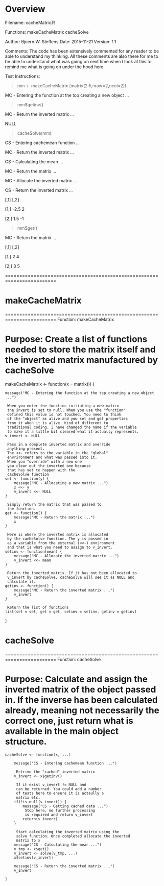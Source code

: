 # Overview

 Filename:     cacheMatrix.R

 Functions:    makeCacheMatrix
               cacheSolve

 Author:       Bjoern W. Steffens
 Date:         2015-11-21
 Version:      1.1

 Comments:     The code has been extensively
               commented for any reader to be able to
               understand my thinking. All these comments
               are also there for me to be able to understand
               what was going on next time when I look at this
               to remind me what is going on under the hood
               here.

 Test Instructions:

 > mm <- makeCacheMatrix (matrix(2:5,nrow=2,ncol=2))
 
 MC - Entering the function at the top creating a new object ...
 
 > mm$getinv()
 
 MC - Return the inverted matrix ...
 
 NULL
 
 > cacheSolve(mm)
 
 CS - Entering cachemean function ...
 
 MC - Return the inverted matrix ...
 
 CS - Calculating the mean ...
 
 MC - Return the matrix ...
 
 MC - Allocate the inverted matrix ...
 
 CS - Return the inverted matrix ...
 
 [,1] [,2]
 
 [1,] -2.5    2
 
 [2,]  1.5   -1
 
 > mm$get()
 
 MC - Return the matrix ...
 
 [,1] [,2]
 
 [1,]    2    4
 
 [2,]    3    5
 
 ========================================================================

# makeCacheMatrix

 ========================================================================
 Function:     makeCacheMatrix

 Purpose:      Create a list of functions needed to store the 
               matrix itself and the inverted matrix
               manufactured by cacheSolve
 ========================================================================
makeCacheMatrix <- function(x = matrix()) {
    
    message("MC - Entering the function at the top creating a new object ...")
    
     When you enter the function initiating a new matrix
     the invert is set to null. When you use the "function"
     defined this value is not touched. You need to think
     of the "object" as alive and you set and get properties
     from it when it is alive. Kind of different to 
     traditional coding. I have changed the name if the variable
     to make it a little bit cleared what it actually represents.
    v_invert <- NULL
    
     Pass in a complete inverted matrix and override
     anything present.
     The <<- refers to the variable in the "global"
     envrironment and what was passed into it.
     When you "override" with a new one
     you clear out the inverted one because
     that has yet to happen with the
     cacheSolve function
    set <- function(y) {
        message("MC - Allocating a new matrix ...")
        x <<- y
        v_invert <<- NULL
    }
    
     Simply return the matrix that was passed to
     the function.
    get <- function() {
        message("MC - Return the matrix ...")
        x
    }
    
     Here is where the inverted matrix is allocated
     by the cacheSolve function. The y is passed in 
     as a variable from the external (<<-) environment
     and that is what you need to assign to v_invert.
    setinv <- function(mean) {
        message("MC - Allocate the inverted matrix ...")
        v_invert <<- mean
    }
    
     Return the inverted matrix. If it has not been allocated to
     v_invert by cacheSolve, cacheSolve will see it as NULL and
     calculate it.
    getinv <- function() {
        message("MC - Return the inverted matrix ...")
        v_invert
    }
    
     Return the list of functions
    list(set = set, get = get, setinv = setinv, getinv = getinv)
    
}

# cacheSolve

 ========================================================================
 Function:     cacheSolve

 Purpose:      Calculate and assign the inverted matrix
               of the object passed in. If the inverse
               has been calculated already, meaning not
               necessarily the correct one, just return
               what is available in the main object structure.
 ========================================================================
    cacheSolve <- function(x, ...) 
      
        message("CS - Entering cachemean function ...")
        
         Retrive the "cached" inverted matrix
        v_invert <- x$getinv()
        
         If it exist v_invert != NULL and
         can be returned. You could add a number
         of tests here to ensure it is actaully a 
         matrix etc.
        if(!is.null(v_invert)) {
            message("CS - Getting cached data ...")
             Stop here, no further processing
             is required and return v_invert
            return(v_invert)
        }
        
         Start calculating the inverted matrix using the 
         solve function. Once completed allocate the inverted 
         matrix to x
        message("CS - Calculating the mean ...")
        v_tmp <- x$get()
        v_invert <- solve(v_tmp, ...)
        x$setinv(v_invert)
        
        message("CS - Return the inverted matrix ...")
        v_invert
        
    }



